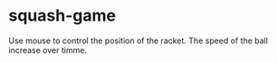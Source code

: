 # squash-game


Use mouse to control the position of the racket. The speed of the ball increase over timme.
